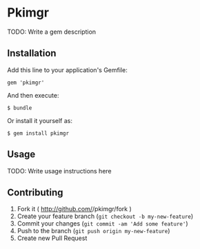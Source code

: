 # Pkimgr

TODO: Write a gem description

## Installation

Add this line to your application's Gemfile:

    gem 'pkimgr'

And then execute:

    $ bundle

Or install it yourself as:

    $ gem install pkimgr

## Usage

TODO: Write usage instructions here

## Contributing

1. Fork it ( http://github.com/<my-github-username>/pkimgr/fork )
2. Create your feature branch (`git checkout -b my-new-feature`)
3. Commit your changes (`git commit -am 'Add some feature'`)
4. Push to the branch (`git push origin my-new-feature`)
5. Create new Pull Request
